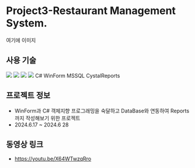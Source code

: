 # Project3-Restaurant Management System.

여기에 이미지

## 사용 기술
<img src="https://img.shields.io/badge/C#-색상?style=for-the-badge&logo=C#&logoColor=blueviolet">
<img src="https://img.shields.io/badge/WinForm-blueviolet?style=for-the-badge&logo=WinForm&logoColor=blueviolet">
<img src="https://img.shields.io/badge/MSSQL-색상?style=for-the-badge&logo=MSSQL&logoColor=white">
<img src="https://img.shields.io/badge/Crystal Reports-색상?style=for-the-badge&logo=Crystal Reports&logoColor=white">
C# WinForm MSSQL CystalReports

## 프로젝트 정보
 - WinForm과 C# 객체지향 프로그래밍을 숙달하고 DataBase와 연동하여 Reports까지 작성해보기 위한 프로젝트
 - 2024.6.17 ~ 2024.6 28

## 동영상 링크
 - https://youtu.be/X64WTwzqRro
